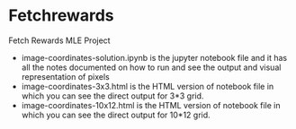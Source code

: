 # Fetchrewards
Fetch Rewards MLE Project

* image-coordinates-solution.ipynb is the jupyter notebook file and it has all the notes documented on how to run and see the output and visual representation of pixels
* image-coordinates-3x3.html is the HTML version of notebook file in which you can see the direct output for 3*3 grid.
* image-coordinates-10x12.html is the HTML version of notebook file in which you can see the direct output for 10*12 grid.

